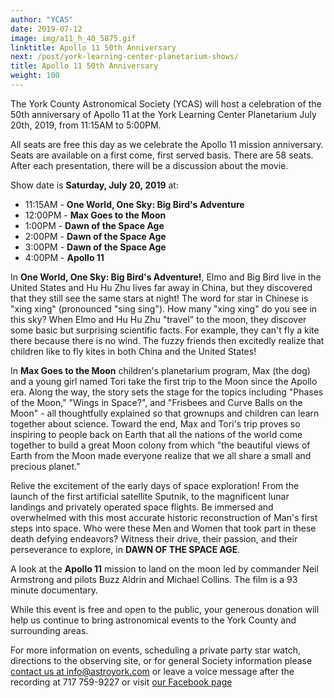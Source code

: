 ```yaml
---
author: "YCAS"
date: 2019-07-12
image: img/a11_h_40_5875.gif
linktitle: Apollo 11 50th Anniversary
next: /post/york-learning-center-planetarium-shows/
title: Apollo 11 50th Anniversary 
weight: 100
---
```

The York County Astronomical Society (YCAS) will host a celebration of the 50th anniversary of Apollo 11 at the York Learning Center Planetarium July 20th, 2019, from 11:15AM to 5:00PM.

All seats are free this day as we celebrate the Apollo 11 mission anniversary. Seats are available on a first come, first served basis. There are 58 seats. After each presentation, there will be a discussion about the movie.

Show date is **Saturday, July 20, 2019** at:

* 11:15AM - **One World, One Sky: Big Bird's Adventure**
* 12:00PM - **Max Goes to the Moon**
* 1:00PM - **Dawn of the Space Age**
* 2:00PM - **Dawn of the Space Age**
* 3:00PM - **Dawn of the Space Age**
* 4:00PM - **Apollo 11**
 
In **One World, One Sky: Big Bird's Adventure!**, Elmo and Big Bird live in the United States and Hu Hu Zhu lives far away in China, but they discovered that they still see the same stars at night! The word for star in Chinese is "xing xing" (pronounced "sing sing"). How many "xing xing" do you see in this sky? When Elmo and Hu Hu Zhu "travel" to the moon, they discover some basic but surprising scientific facts. For example, they can't fly a kite there because there is no wind. The fuzzy friends then excitedly realize that children like to fly kites in both China and the United States!

In **Max Goes to the Moon** children's planetarium program, Max (the dog) and a young girl named Tori take the first trip to the Moon since the Apollo era. Along the way, the story sets the stage for the topics including "Phases of the Moon," "Wings in Space?", and "Frisbees and Curve Balls on the Moon" - all thoughtfully explained so that grownups and children can learn together about science. Toward the end, Max and Tori's trip proves so inspiring to people back on Earth that all the nations of the world come together to build a great Moon colony from which "the beautiful views of Earth from the Moon made everyone realize that we all share a small and precious planet."

Relive the excitement of the early days of space exploration! From the launch of the first artificial satellite Sputnik, to the magnificent lunar landings and privately operated space flights. Be immersed and overwhelmed with this most accurate historic reconstruction of Man's first steps into space.
Who were these Men and Women that took part in these death defying endeavors? Witness their drive, their passion, and their perseverance to explore, in **DAWN OF THE SPACE AGE**.

A look at the **Apollo 11** mission to land on the moon led by commander Neil Armstrong and pilots Buzz Aldrin and Michael Collins. The film is a 93 minute documentary.

While this event is free and open to the public, your generous donation will help us continue to bring astronomical events to the York County and surrounding areas.

For more information on events, scheduling a private party star watch, directions to the observing site, or for general Society information please [contact us at info@astroyork.com](info@astroyork.com) or leave a voice message after the recording at 717 759-9227 or visit [our Facebook page](https://www.facebook.com/astroyork)